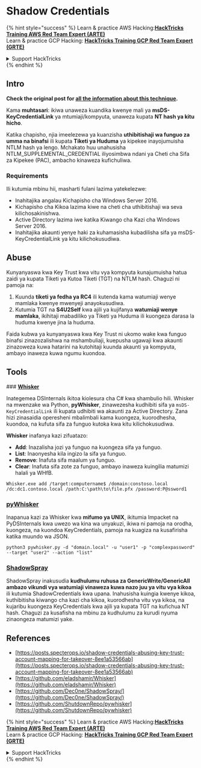 # Shadow Credentials

{% hint style="success" %}
Learn & practice AWS Hacking:<img src="/.gitbook/assets/arte.png" alt="" data-size="line">[**HackTricks Training AWS Red Team Expert (ARTE)**](https://training.hacktricks.xyz/courses/arte)<img src="/.gitbook/assets/arte.png" alt="" data-size="line">\
Learn & practice GCP Hacking: <img src="/.gitbook/assets/grte.png" alt="" data-size="line">[**HackTricks Training GCP Red Team Expert (GRTE)**<img src="/.gitbook/assets/grte.png" alt="" data-size="line">](https://training.hacktricks.xyz/courses/grte)

<details>

<summary>Support HackTricks</summary>

* Check the [**subscription plans**](https://github.com/sponsors/carlospolop)!
* **Join the** 💬 [**Discord group**](https://discord.gg/hRep4RUj7f) or the [**telegram group**](https://t.me/peass) or **follow** us on **Twitter** 🐦 [**@hacktricks\_live**](https://twitter.com/hacktricks\_live)**.**
* **Share hacking tricks by submitting PRs to the** [**HackTricks**](https://github.com/carlospolop/hacktricks) and [**HackTricks Cloud**](https://github.com/carlospolop/hacktricks-cloud) github repos.

</details>
{% endhint %}

## Intro <a href="#3f17" id="3f17"></a>

**Check the original post for [all the information about this technique](https://posts.specterops.io/shadow-credentials-abusing-key-trust-account-mapping-for-takeover-8ee1a53566ab).**

Kama **muhtasari**: ikiwa unaweza kuandika kwenye mali ya **msDS-KeyCredentialLink** ya mtumiaji/kompyuta, unaweza kupata **NT hash ya kitu hicho**.

Katika chapisho, njia imeelezewa ya kuanzisha **uthibitishaji wa funguo za umma na binafsi** ili kupata **Tiketi ya Huduma** ya kipekee inayojumuisha NTLM hash ya lengo. Mchakato huu unahusisha NTLM_SUPPLEMENTAL_CREDENTIAL iliyosimbwa ndani ya Cheti cha Sifa za Kipekee (PAC), ambacho kinaweza kufichuliwa.

### Requirements

Ili kutumia mbinu hii, masharti fulani lazima yatekelezwe:
- Inahitajika angalau Kichapisho cha Windows Server 2016.
- Kichapisho cha Kikoa lazima kiwe na cheti cha uthibitishaji wa seva kilichosakinishwa.
- Active Directory lazima iwe katika Kiwango cha Kazi cha Windows Server 2016.
- Inahitajika akaunti yenye haki za kuhamasisha kubadilisha sifa ya msDS-KeyCredentialLink ya kitu kilichokusudiwa.

## Abuse

Kunyanyaswa kwa Key Trust kwa vitu vya kompyuta kunajumuisha hatua zaidi ya kupata Tiketi ya Kutoa Tiketi (TGT) na NTLM hash. Chaguzi ni pamoja na:
1. Kuunda **tiketi ya fedha ya RC4** ili kutenda kama watumiaji wenye mamlaka kwenye mwenyeji anayokusudiwa.
2. Kutumia TGT na **S4U2Self** kwa ajili ya kujifanya **watumiaji wenye mamlaka**, ikihitaji mabadiliko ya Tiketi ya Huduma ili kuongeza darasa la huduma kwenye jina la huduma.

Faida kubwa ya kunyanyaswa kwa Key Trust ni ukomo wake kwa funguo binafsi zinazozalishwa na mshambuliaji, kuepusha ugawaji kwa akaunti zinazoweza kuwa hatarini na kutohitaji kuunda akaunti ya kompyuta, ambayo inaweza kuwa ngumu kuondoa.

## Tools

### [**Whisker**](https://github.com/eladshamir/Whisker)

Inategemea DSInternals ikitoa kiolesura cha C# kwa shambulio hili. Whisker na mwenzake wa Python, **pyWhisker**, zinawezesha kudhibiti sifa ya `msDS-KeyCredentialLink` ili kupata udhibiti wa akaunti za Active Directory. Zana hizi zinasaidia operesheni mbalimbali kama kuongeza, kuorodhesha, kuondoa, na kufuta sifa za funguo kutoka kwa kitu kilichokusudiwa.

**Whisker** inafanya kazi zifuatazo:
- **Add**: Inazalisha jozi ya funguo na kuongeza sifa ya funguo.
- **List**: Inaonyesha kila ingizo la sifa ya funguo.
- **Remove**: Inafuta sifa maalum ya funguo.
- **Clear**: Inafuta sifa zote za funguo, ambayo inaweza kuingilia matumizi halali ya WHfB.
```shell
Whisker.exe add /target:computername$ /domain:constoso.local /dc:dc1.contoso.local /path:C:\path\to\file.pfx /password:P@ssword1
```
### [pyWhisker](https://github.com/ShutdownRepo/pywhisker)

Inapanua kazi za Whisker kwa **mifumo ya UNIX**, ikitumia Impacket na PyDSInternals kwa uwezo wa kina wa unyakuzi, ikiwa ni pamoja na orodha, kuongeza, na kuondoa KeyCredentials, pamoja na kuagiza na kusafirisha katika muundo wa JSON.
```shell
python3 pywhisker.py -d "domain.local" -u "user1" -p "complexpassword" --target "user2" --action "list"
```
### [ShadowSpray](https://github.com/Dec0ne/ShadowSpray/)

ShadowSpray inakusudia **kudhulumu ruhusa za GenericWrite/GenericAll ambazo vikundi vya watumiaji vinaweza kuwa nazo juu ya vitu vya kikoa** ili kutumia ShadowCredentials kwa upana. Inahusisha kuingia kwenye kikoa, kuthibitisha kiwango cha kazi cha kikoa, kuorodhesha vitu vya kikoa, na kujaribu kuongeza KeyCredentials kwa ajili ya kupata TGT na kufichua NT hash. Chaguzi za kusafisha na mbinu za kudhulumu za kurudi nyuma zinaongeza matumizi yake.


## References

* [https://posts.specterops.io/shadow-credentials-abusing-key-trust-account-mapping-for-takeover-8ee1a53566ab](https://posts.specterops.io/shadow-credentials-abusing-key-trust-account-mapping-for-takeover-8ee1a53566ab)
* [https://github.com/eladshamir/Whisker](https://github.com/eladshamir/Whisker)
* [https://github.com/Dec0ne/ShadowSpray/](https://github.com/Dec0ne/ShadowSpray/)
* [https://github.com/ShutdownRepo/pywhisker](https://github.com/ShutdownRepo/pywhisker)

{% hint style="success" %}
Learn & practice AWS Hacking:<img src="/.gitbook/assets/arte.png" alt="" data-size="line">[**HackTricks Training AWS Red Team Expert (ARTE)**](https://training.hacktricks.xyz/courses/arte)<img src="/.gitbook/assets/arte.png" alt="" data-size="line">\
Learn & practice GCP Hacking: <img src="/.gitbook/assets/grte.png" alt="" data-size="line">[**HackTricks Training GCP Red Team Expert (GRTE)**<img src="/.gitbook/assets/grte.png" alt="" data-size="line">](https://training.hacktricks.xyz/courses/grte)

<details>

<summary>Support HackTricks</summary>

* Check the [**subscription plans**](https://github.com/sponsors/carlospolop)!
* **Join the** 💬 [**Discord group**](https://discord.gg/hRep4RUj7f) or the [**telegram group**](https://t.me/peass) or **follow** us on **Twitter** 🐦 [**@hacktricks\_live**](https://twitter.com/hacktricks\_live)**.**
* **Share hacking tricks by submitting PRs to the** [**HackTricks**](https://github.com/carlospolop/hacktricks) and [**HackTricks Cloud**](https://github.com/carlospolop/hacktricks-cloud) github repos.

</details>
{% endhint %}
